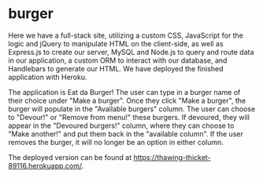 # burger
Here we have a full-stack site, utilizing a custom CSS, JavaScript for the logic and jQuery to manipulate HTML on the client-side, as well as Express.js to create our server, MySQL and Node.js to query and route data in our application, a custom ORM to interact with our database, and Handlebars to generate our HTML. We have deployed the finished application with Heroku. 

The application is Eat da Burger! The user can type in a burger name of their choice under "Make a burger". Once they click "Make a burger", the burger will populate in the "Available burgers" column. The user can choose to "Devour!" or "Remove from menu!" these burgers. If devoured, they will appear in the "Devoured burgers!" column, where they can choose to "Make another!" and put them back in the "available column". If the user removes the burger, it will no longer be an option in either column.

The deployed version can be found at https://thawing-thicket-89116.herokuapp.com/.
